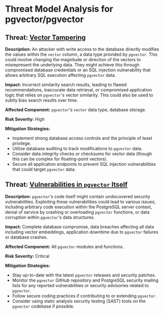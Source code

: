 # Threat Model Analysis for pgvector/pgvector

## Threat: [Vector Tampering](./threats/vector_tampering.md)

**Description:** An attacker with write access to the database directly modifies the values within the `vector` column, a data type provided by `pgvector`. This could involve changing the magnitude or direction of the vectors to misrepresent the underlying data. They might achieve this through compromised database credentials or an SQL injection vulnerability that allows arbitrary SQL execution affecting `pgvector` data.

**Impact:** Incorrect similarity search results, leading to flawed recommendations, inaccurate data retrieval, or compromised application logic that relies on `pgvector`'s vector similarity. This could also be used to subtly bias search results over time.

**Affected Component:** `pgvector`'s `vector` data type, database storage.

**Risk Severity:** High

**Mitigation Strategies:**
* Implement strong database access controls and the principle of least privilege.
* Utilize database auditing to track modifications to `pgvector` data.
* Consider data integrity checks or checksums for vector data (though this can be complex for floating-point vectors).
* Secure all application endpoints to prevent SQL injection vulnerabilities that could target `pgvector` data.

## Threat: [Vulnerabilities in `pgvector` Itself](./threats/vulnerabilities_in__pgvector__itself.md)

**Description:** `pgvector`'s code itself might contain undiscovered security vulnerabilities. Exploiting these vulnerabilities could lead to various issues, including arbitrary code execution within the PostgreSQL server context, denial of service by crashing or overloading `pgvector` functions, or data corruption within `pgvector`'s data structures.

**Impact:** Complete database compromise, data breaches affecting all data including vector embeddings, application downtime due to `pgvector` failures or database crashes.

**Affected Component:** All `pgvector` modules and functions.

**Risk Severity:** Critical

**Mitigation Strategies:**
* Stay up-to-date with the latest `pgvector` releases and security patches.
* Monitor the `pgvector` GitHub repository and PostgreSQL security mailing lists for any reported vulnerabilities or security advisories related to `pgvector`.
* Follow secure coding practices if contributing to or extending `pgvector`.
* Consider using static analysis security testing (SAST) tools on the `pgvector` codebase if possible.

